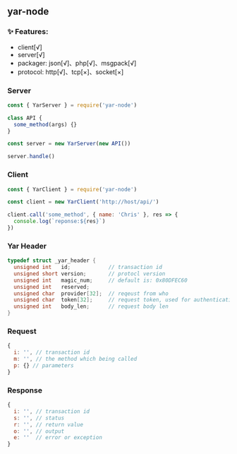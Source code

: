 ## yar-node

### ✨ Features:
- client[√]
- server[√]
- packager: json[√]、php[√]、msgpack[√]
- protocol: http[√]、tcp[×]、socket[×]

### Server
```javascript
const { YarServer } = require('yar-node')

class API {
  some_method(args) {}
}

const server = new YarServer(new API())

server.handle()
```

### Client
```javascript
const { YarClient } = require('yar-node')

const client = new YarClient('http://host/api/')

client.call('some_method', { name: 'Chris' }, res => {
  console.log(`reponse:${res}`)
})
```

### Yar Header
```C
typedef struct _yar_header {
  unsigned int   id;            // transaction id
  unsigned short version;       // protocl version
  unsigned int   magic_num;     // default is: 0x80DFEC60
  unsigned int   reserved;
  unsigned char  provider[32];  // reqeust from who
  unsigned char  token[32];     // request token, used for authentication
  unsigned int   body_len;      // request body len
}
```

### Request
```javascript
{
  i: '', // transaction id
  m: '', // the method which being called
  p: {} // parameters
}
```

### Response
```javascript
{
  i: '', // transaction id
  s: '', // status
  r: '', // return value
  o: '', // output
  e: ''  // error or exception
}
```
